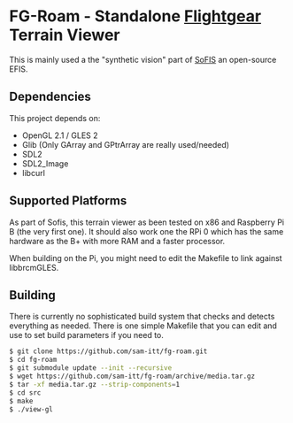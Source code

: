 # FG-Roam - Standalone [Flightgear](http://www.flightgear.org) Terrain Viewer

This is mainly used a the "synthetic vision" part of
[SoFIS](https://github.com/sam-itt/sofis) an open-source EFIS.

## Dependencies

This project depends on:

* OpenGL 2.1 / GLES 2
* Glib (Only GArray and GPtrArray are really used/needed)
* SDL2
* SDL2_Image
* libcurl

## Supported Platforms

As part of Sofis, this terrain viewer as been tested on x86 and Raspberry Pi
B (the very first one). It should also work one the RPi 0 which has the same
hardware as the B+ with more RAM and a faster processor.

When building on the Pi, you might need to edit the Makefile to link against
libbrcmGLES.

## Building

There is currently no sophisticated build system that checks and detects everything
as needed. There is one simple Makefile that you can edit and use to set build parameters
if you need to.

```sh
$ git clone https://github.com/sam-itt/fg-roam.git
$ cd fg-roam
$ git submodule update --init --recursive
$ wget https://github.com/sam-itt/fg-roam/archive/media.tar.gz
$ tar -xf media.tar.gz --strip-components=1
$ cd src
$ make
$ ./view-gl
```

